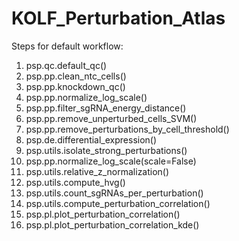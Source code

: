 # KOLF_Perturbation_Atlas

Steps for default workflow:

1. psp.qc.default_qc()
2. psp.pp.clean_ntc_cells()
3. psp.pp.knockdown_qc()
4. psp.pp.normalize_log_scale()
5. psp.pp.filter_sgRNA_energy_distance()
6. psp.pp.remove_unperturbed_cells_SVM()
7. psp.pp.remove_perturbations_by_cell_threshold()
8. psp.de.differential_expression()
9. psp.utils.isolate_strong_perturbations()
10. psp.pp.normalize_log_scale(scale=False)
11. psp.utils.relative_z_normalization()
12. psp.utils.compute_hvg()
13. psp.utils.count_sgRNAs_per_perturbation()
14. psp.utils.compute_perturbation_correlation()
15. psp.pl.plot_perturbation_correlation()
16. psp.pl.plot_perturbation_correlation_kde()
